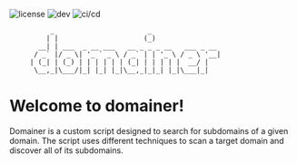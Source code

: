 ![license](https://img.shields.io/badge/License-GNU_GPLv3-blue)
![dev](https://img.shields.io/badge/python-3.10|3.11-brightgreen)
![ci/cd](https://github.com/delsyst0m/domainer/actions/workflows/python-package.yml/badge.svg)
```
          _                       _                 
         | |                     (_)               
       __| | ___  _ __ ___   __ _ _ _ __   ___ _ __
      / _` |/ _ \| '_ ` _ \ / _` | | '_ \ / _ \ '__|
     | (_| | (_) | | | | | | (_| | | | | |  __/ |
      \__,_|\___/|_| |_| |_|\__,_|_|_| |_|\___|_|
```


# Welcome to domainer!

Domainer is a custom script designed to search for subdomains of a given domain. 
The script uses different techniques to scan a target domain and discover all of its subdomains. 
